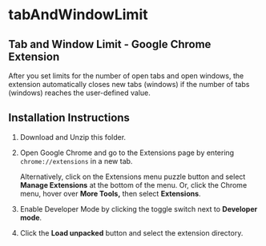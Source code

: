 # tabAndWindowLimit


## Tab and Window Limit - Google Chrome Extension

After you set limits for the number of open tabs and open windows, the extension automatically closes new tabs (windows) if the number of tabs (windows) reaches the user-defined value.

## Installation Instructions

1.   Download and Unzip this folder.
2.   Open Google Chrome and go to the Extensions page by entering `chrome://extensions` in a new tab.
    
       Alternatively, click on the Extensions menu puzzle button and select **Manage Extensions** at the bottom of the menu.
       Or, click the Chrome menu, hover over **More Tools,** then select **Extensions**.
2.  Enable Developer Mode by clicking the toggle switch next to **Developer mode**.
    
3.  Click the **Load unpacked** button and select the extension directory.
